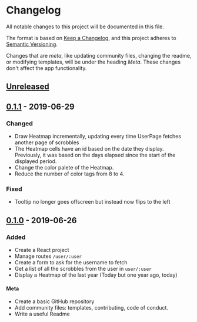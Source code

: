 # Changelog
All notable changes to this project will be documented in this file.

The format is based on [Keep a Changelog](https://keepachangelog.com/en/1.0.0/),
and this project adheres to [Semantic Versioning](https://semver.org/spec/v2.0.0.html).

Changes that are *meta*, like updating community files, changing the readme, or
modifying templates, will be under the heading *Meta*. These changes don't affect 
the app functionality.

## [Unreleased]

## [0.1.1] - 2019-06-29
### Changed
- Draw Heatmap incrementally, updating every time UserPage fetches another page of
scrobbles
- The Heatmap cells have an id based on the date they display. Previously, it was
based on the days elapsed since the start of the displayed period.
- Change the color palete of the Heatmap. 
- Reduce the number of color tags from 8 to 4.

### Fixed
- Tooltip no longer goes offscreen but instead now flips to the left

## [0.1.0] - 2019-06-26
### Added
- Create a React project
- Manage routes `/user/:user`
- Create a form to ask for the username to fetch
- Get a list of all the scrobbles from the user in `user/:user`
- Display a Heatmap of the last year (Today but one year ago, today)

#### Meta
- Create a basic GitHub repository
- Add community files: templates, contributing, code of conduct.
- Write a useful Readme

[Unreleased]: https://github.com/davidomarf/lastfm/compare/v0.1.0..HEAD
[0.1.1]: https://github.com/davidomarf/lastfm/compare/v0.1.1..HEAD
[0.1.0]: https://github.com/davidomarf/lastfm/releases/tag/v0.1.0
